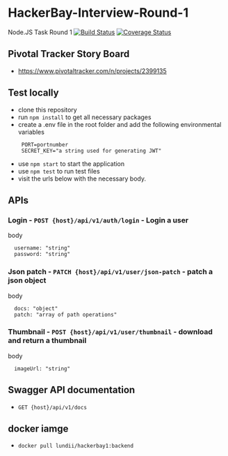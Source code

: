 # HackerBay-Interview-Round-1
Node.JS Task Round 1
[![Build Status](https://travis-ci.com/Lundii/HackerBay-Interview-Round-1.svg?branch=develop)](https://travis-ci.com/Lundii/HackerBay-Interview-Round-1) [![Coverage Status](https://coveralls.io/repos/github/Lundii/HackerBay-Interview-Round-1/badge.svg)](https://coveralls.io/github/Lundii/HackerBay-Interview-Round-1)


## Pivotal Tracker Story Board
- https://www.pivotaltracker.com/n/projects/2399135

## Test locally
- clone this repository
- run `npm install` to get all necessary packages 
- create a .env file in the root folder and add the following environmental variables
   ```
    PORT=portnumber
    SECRET_KEY="a string used for generating JWT"
   ```
 - use `npm start` to start the application
 - use `npm test` to run test files
 - visit the urls below with the necessary body.

## APIs 

### Login - `POST {host}/api/v1/auth/login` - Login a user

body
```
  username: "string"
  password: "string"
```


### Json patch - `PATCH {host}/api/v1/user/json-patch` - patch a json object

body
```
  docs: "object"
  patch: "array of path operations"
```


### Thumbnail - `POST {host}/api/v1/user/thumbnail` - download and return a thumbnail

body
```
  imageUrl: "string"
```

## Swagger API documentation
- `GET {host}/api/v1/docs` 

## docker iamge 
- `docker pull lundii/hackerbay1:backend`
